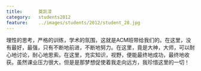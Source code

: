 ```yaml
---
title:		莫凯淳
category:	students2012
feature:	../images/students/2012/student_28.jpg
---
```

理性的思考，严格的训练，学术的氛围，这就是ACM班带给我们的。在这里，没有最好，最强，只有不断地前进，不断地努力。在这里，竟是大神，大师，可以耐心地讨论，耐心地思索。在这里，充实知识，视野，便能最终地成功，最终地收获。虽然课业压力很大，但是是那梦想促使着我走向远方，我珍惜这里的一切！


